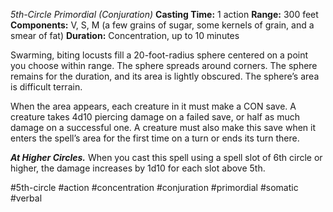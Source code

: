 *5th-Circle Primordial (Conjuration)*
**Casting Time:** 1 action
**Range:** 300 feet
**Components:** V, S, M (a few grains of sugar, some kernels of grain, and a smear of fat)
**Duration:** Concentration, up to 10 minutes

Swarming, biting locusts fill a 20-foot-radius sphere centered on a point you choose within range. The sphere spreads around corners. The sphere remains for the duration, and its area is lightly obscured. The sphere’s area is difficult terrain.

When the area appears, each creature in it must make a CON save. A creature takes 4d10 piercing damage on a failed save, or half as much damage on a successful one. A creature must also make this save when it enters the spell’s area for the first time on a turn or ends its turn there.

***At Higher Circles.*** When you cast this spell using a spell slot of 6th circle or higher, the damage increases by 1d10 for each slot above 5th.

#5th-circle #action #concentration #conjuration #primordial #somatic #verbal
